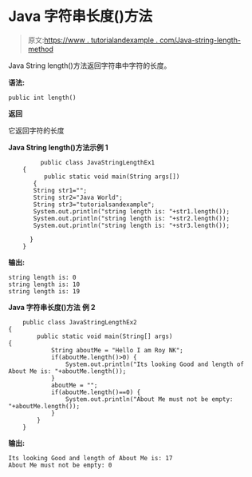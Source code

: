 # Java 字符串长度()方法

> 原文:[https://www . tutorialandexample . com/Java-string-length-method](https://www.tutorialandexample.com/java-string-length-method)

Java String length()方法返回字符串中字符的长度。

**语法:**

```
public int length()
```

**返回**

它返回字符的长度

**Java String length()方法示例 1**

```
         public class JavaStringLengthEx1
    { 
          public static void main(String args[])
       { 
       String str1=""; 
       String str2="Java World"; 
       String str3="tutorialsandexample";
       System.out.println("string length is: "+str1.length());
       System.out.println("string length is: "+str2.length());
       System.out.println("string length is: "+str3.length());

      }
    }
```

**输出:**

```
string length is: 0
string length is: 10
string length is: 19
```

**Java 字符串长度()方法** **例 2**

```
    public class JavaStringLengthEx2
{ 
        public static void main(String[] args)
{ 
            String aboutMe = "Hello I am Roy NK"; 
            if(aboutMe.length()>0) { 
                System.out.println("Its looking Good and length of About Me is: "+aboutMe.length()); 
            } 
            aboutMe = ""; 
            if(aboutMe.length()==0) { 
                System.out.println("About Me must not be empty: "+aboutMe.length()); 
            } 
        } 
    }
```

**输出:**

```
Its looking Good and length of About Me is: 17
About Me must not be empty: 0
```